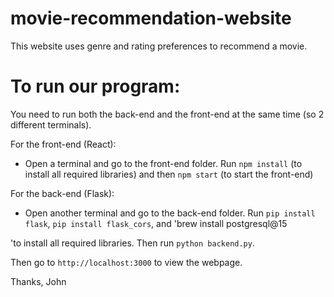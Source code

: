 # movie-recommendation-website
This website uses genre and rating preferences to recommend a movie.

# To run our program:
You need to run both the back-end and the front-end at the same time (so 2 different terminals).

For the front-end (React):
- Open a terminal and go to the front-end folder. Run `npm install` (to install all required libraries) and then `npm start` (to start the front-end)

For the back-end (Flask):
- Open another terminal and go to the back-end folder. Run `pip install flask`, `pip install flask_cors`, and 'brew install postgresql@15

'to install all required libraries. Then run `python backend.py`.

Then go to `http://localhost:3000` to view the webpage.

Thanks,
John
